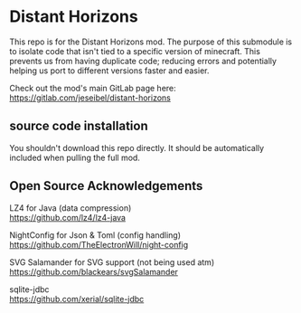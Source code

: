 # Distant Horizons

This repo is for the Distant Horizons mod.
The purpose of this submodule is to isolate code that isn't tied to a specific version of minecraft. This prevents us from having duplicate code; reducing errors and potentially helping us port to different versions faster and easier.

Check out the mod's main GitLab page here:
https://gitlab.com/jeseibel/distant-horizons

## source code installation

You shouldn't download this repo directly. 
It should be automatically included when pulling the full mod.


## Open Source Acknowledgements

LZ4 for Java (data compression)\
https://github.com/lz4/lz4-java

NightConfig for Json & Toml (config handling)\
https://github.com/TheElectronWill/night-config

SVG Salamander for SVG support (not being used atm)\
https://github.com/blackears/svgSalamander

sqlite-jdbc\
https://github.com/xerial/sqlite-jdbc
